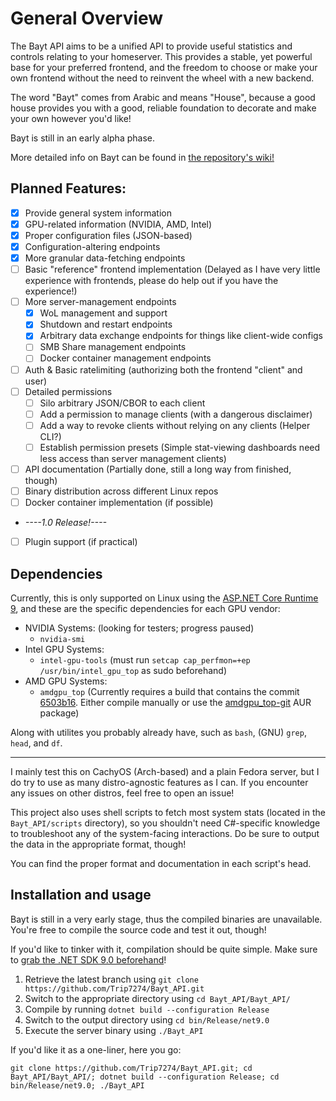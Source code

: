 # General Overview
The Bayt API aims to be a unified API to provide useful statistics and controls relating to your homeserver. 
This provides a stable, yet powerful base for your preferred frontend,
and the freedom to choose or make your own frontend without the need to reinvent the wheel with a new backend.

The word "Bayt" comes from Arabic and means "House", because a good house provides you with a good, 
reliable foundation to decorate and make your own however you'd like!

Bayt is still in an early alpha phase.

More detailed info on Bayt can be found in [the repository's wiki!](https://github.com/Trip7274/Bayt_API/wiki)

## Planned Features:
- [X] Provide general system information
- [X] GPU-related information (NVIDIA, AMD, Intel)
- [X] Proper configuration files (JSON-based)
- [X] Configuration-altering endpoints
- [X] More granular data-fetching endpoints
- [ ] Basic "reference" frontend implementation (Delayed as I have very little experience with frontends, 
please do help out if you have the experience!)
- [ ] More server-management endpoints
	- [X] WoL management and support
	- [X] Shutdown and restart endpoints
	- [X] Arbitrary data exchange endpoints for things like client-wide configs
	- [ ] SMB Share management endpoints
	- [ ] Docker container management endpoints
- [ ] Auth & Basic ratelimiting (authorizing both the frontend "client" and user)
- [ ] Detailed permissions
	- [ ] Silo arbitrary JSON/CBOR to each client
	- [ ] Add a permission to manage clients (with a dangerous disclaimer)
	- [ ] Add a way to revoke clients without relying on any clients (Helper CLI?)
	- [ ] Establish permission presets (Simple stat-viewing dashboards need less access than server management clients)
- [ ] API documentation (Partially done, still a long way from finished, though)
- [ ] Binary distribution across different Linux repos
- [ ] Docker container implementation (if possible)
- *----1.0 Release!----*
- [ ] Plugin support (if practical)

## Dependencies
Currently, this is only supported on Linux using the [ASP.NET Core Runtime 9](https://learn.microsoft.com/en-us/dotnet/core/install/linux),
and these are the specific dependencies for each GPU vendor:
- NVIDIA Systems: (looking for testers; progress paused)
	- `nvidia-smi`
- Intel GPU Systems:
	- `intel-gpu-tools` (must run `setcap cap_perfmon=+ep /usr/bin/intel_gpu_top` as sudo beforehand)
- AMD GPU Systems:
	- `amdgpu_top` (Currently requires a build that contains the commit [6503b16](https://github.com/Umio-Yasuno/amdgpu_top/commit/6503b1688d6f4b70a48003e32f1a2761d26eaa5f). Either compile manually or use the [amdgpu_top-git](https://aur.archlinux.org/packages/amdgpu_top-git) AUR package)

Along with utilites you probably already have, such as `bash`, (GNU) `grep`, `head`, and `df`.

---
I mainly test this on CachyOS (Arch-based) and a plain Fedora server, but I do try to use as many distro-agnostic features as I can.
If you encounter any issues on other distros, feel free to open an issue!

This project also uses shell scripts to fetch most system stats (located in the `Bayt_API/scripts` directory),
so you shouldn't need C#-specific knowledge to troubleshoot any of the system-facing interactions.
Do be sure to output the data in the appropriate format, though!

You can find the proper format and documentation in each script's head.

## Installation and usage
Bayt is still in a very early stage, thus the compiled binaries are unavailable. 
You're free to compile the source code and test it out, though!

If you'd like to tinker with it, compilation should be quite simple. Make sure to [grab the .NET SDK 9.0 beforehand](https://learn.microsoft.com/en-us/dotnet/core/install/linux)!

1. Retrieve the latest branch using `git clone https://github.com/Trip7274/Bayt_API.git`
2. Switch to the appropriate directory using `cd Bayt_API/Bayt_API/`
3. Compile by running `dotnet build --configuration Release`
4. Switch to the output directory using `cd bin/Release/net9.0`
5. Execute the server binary using `./Bayt_API`

If you'd like it as a one-liner, here you go:
```
git clone https://github.com/Trip7274/Bayt_API.git; cd Bayt_API/Bayt_API/; dotnet build --configuration Release; cd bin/Release/net9.0; ./Bayt_API
```